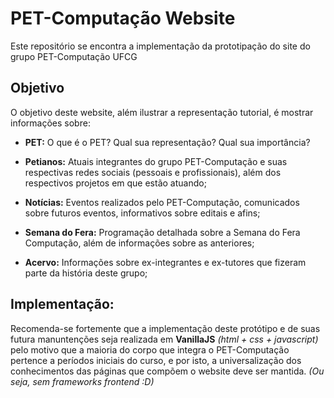 # PET-Computação Website
Este repositório se encontra a implementação da prototipação do site do grupo PET-Computação UFCG

## Objetivo
O objetivo deste website, além ilustrar a representação tutorial, é mostrar informações sobre:

- **PET:** O que é o PET? Qual sua representação? Qual sua importância?

- **Petianos:** Atuais integrantes do grupo PET-Computação e suas respectivas redes sociais (pessoais e profissionais), além dos respectivos projetos em que estão atuando;

- **Notícias:** Eventos realizados pelo PET-Computação, comunicados sobre futuros eventos, informativos sobre editais e afins;

- **Semana do Fera:** Programação detalhada sobre a Semana do Fera Computação, além de informações sobre as anteriores;

- **Acervo:** Informações sobre ex-integrantes e ex-tutores que fizeram parte da história deste grupo;

## Implementação:
Recomenda-se fortemente que a implementação deste protótipo e de suas futura manuntenções seja realizada em **VanillaJS** *(html + css + javascript)* pelo motivo que a maioria do corpo que integra o PET-Computação pertence a períodos iniciais do curso, e por isto, a universalização dos conhecimentos das páginas que compõem o website deve ser mantida. *(Ou seja, sem frameworks frontend :D)*

